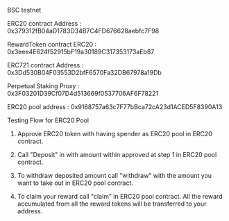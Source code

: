 
BSC testnet

ERC20 contract Address :  0x379312fB04aD1783D34B7C4FD676628aebfc7F98

RewardToken contract ERC20 :  0x3eee4E624f52915bF19a30189C317353173aEb87

ERC721 contract Address : 0x3Dd530B04F03553D2bfF6570Fa32DB67978a19Db

Perpetual Staking Proxy :  0x3F03201D39Cf07D4d513669f0537706AF6F78221

ERC20 pool address :  0x9168757a63c7F77bBca72cA23d1ACED5F8390A13



Testing Flow for ERC20 Pool

1. Approve ERC20 token with having spender as ERC20 pool in ERC20 contract.

2. Call "Deposit" in  with amount within approved at step 1 in ERC20 pool contract.

3. To withdraw deposited amount call "withdraw" with the amount you want to take out in ERC20 pool contract.

4. To claim your reward call "claim" in ERC20 pool contract. All the reward accumulated from all the reward tokens will be transferred to your address.


